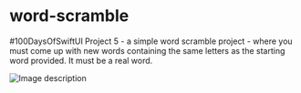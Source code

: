 # word-scramble
#100DaysOfSwiftUI Project 5 - a simple word scramble project - where you must come up with new words containing the same letters as the starting word provided. It must be a real word.

![Image description](https://cathalfarrell.com/repo-images/wordScramble.png)
